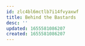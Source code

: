 ```yaml
---
id: zlc4bl6mctlb7i14fvyaxwf
title: Behind the Bastards
desc: ''
updated: 1655581086207
created: 1655581086207
---
```


